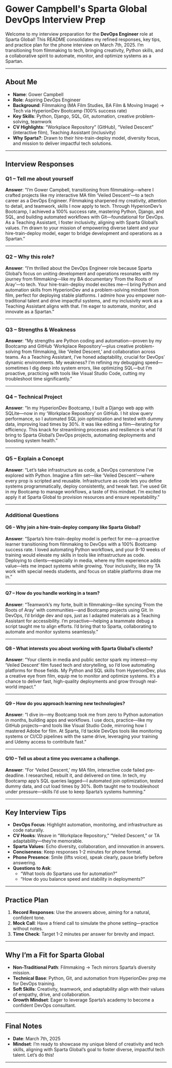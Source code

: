 
# Gower Campbell's Sparta Global DevOps Interview Prep

Welcome to my interview preparation for the **DevOps Engineer** role at Sparta Global! This README consolidates my refined responses, key tips, and practice plan for the phone interview on March 7th, 2025. I’m transitioning from filmmaking to tech, bringing creativity, Python skills, and a collaborative spirit to automate, monitor, and optimize systems as a Spartan.

---

## About Me
- **Name**: Gower Campbell  
- **Role**: Aspiring DevOps Engineer  
- **Background**: Filmmaking (MA Film Studies, BA Film & Moving Image) → Tech via HyperionDev Bootcamp (100% success rate)  
- **Key Skills**: Python, Django, SQL, Git, automation, creative problem-solving, teamwork  
- **CV Highlights**: “Workplace Repository” (GitHub), “Veiled Descent” (interactive film), Teaching Assistant (inclusivity)  
- **Why Sparta?**: Drawn to their hire-train-deploy model, diversity focus, and mission to deliver impactful tech solutions.

---

## Interview Responses

### Q1 – Tell me about yourself
**Answer**: “I’m Gower Campbell, transitioning from filmmaking—where I crafted projects like my interactive MA film ‘Veiled Descent’—to a tech career as a DevOps Engineer. Filmmaking sharpened my creativity, attention to detail, and teamwork, skills I now apply to tech. Through HyperionDev’s Bootcamp, I achieved a 100% success rate, mastering Python, Django, and SQL, and building automated workflows with Git—foundational for DevOps. As a Teaching Assistant, I foster inclusivity, aligning with Sparta Global’s values. I’m drawn to your mission of empowering diverse talent and your hire-train-deploy model, eager to bridge development and operations as a Spartan.”

---

### Q2 – Why this role?
**Answer**: “I’m thrilled about the DevOps Engineer role because Sparta Global’s focus on uniting development and operations resonates with my journey from filmmaking—like my BA documentary ‘From the Roots of Aray’—to tech. Your hire-train-deploy model excites me—I bring Python and automation skills from HyperionDev and a problem-solving mindset from film, perfect for deploying stable platforms. I admire how you empower non-traditional talent and drive impactful systems, and my inclusivity work as a Teaching Assistant aligns with that. I’m eager to automate, monitor, and innovate as a Spartan.”

---

### Q3 – Strengths & Weakness
**Answer**: “My strengths are Python coding and automation—proven by my Bootcamp and GitHub ‘Workplace Repository’—plus creative problem-solving from filmmaking, like ‘Veiled Descent,’ and collaboration across teams. As a Teaching Assistant, I’ve honed adaptability, crucial for DevOps’ dynamic environments. My weakness? I’m refining my debugging speed—sometimes I dig deep into system errors, like optimizing SQL—but I’m proactive, practicing with tools like Visual Studio Code, cutting my troubleshoot time significantly.”

---

### Q4 – Technical Project
**Answer**: “In my HyperionDev Bootcamp, I built a Django web app with SQLite—now in my ‘Workplace Repository’ on GitHub. I hit slow query performance, so I automated SQL join optimization and tested with dummy data, improving load times by 30%. It was like editing a film—iterating for efficiency. This knack for streamlining processes and resilience is what I’d bring to Sparta Global’s DevOps projects, automating deployments and boosting system health.”

---

### Q5 – Explain a Concept
**Answer**: “Let’s take infrastructure as code, a DevOps cornerstone I’ve explored with Python. Imagine a film set—like ‘Veiled Descent’—where every prop is scripted and reusable. Infrastructure as code lets you define systems programmatically, deploy consistently, and tweak fast. I’ve used Git in my Bootcamp to manage workflows, a taste of this mindset. I’m excited to apply it at Sparta Global to provision resources and ensure repeatability.”

---

### Additional Questions

#### Q6 – Why join a hire-train-deploy company like Sparta Global?
**Answer**: “Sparta’s hire-train-deploy model is perfect for me—a proactive learner transitioning from filmmaking to DevOps with a 100% Bootcamp success rate. I loved automating Python workflows, and your 8-10 weeks of training would elevate my skills in tools like infrastructure as code. Deploying to clients—especially in media, where my film experience adds value—lets me impact systems while growing. Your inclusivity, like my TA work with special needs students, and focus on stable platforms draw me in.”

---

#### Q7 – How do you handle working in a team?
**Answer**: “Teamwork’s my forte, built in filmmaking—like syncing ‘From the Roots of Aray’ with communities—and Bootcamp projects using Git. In DevOps, I’d bridge dev and ops, just as I adapted materials as a Teaching Assistant for accessibility. I’m proactive—helping a teammate debug a script taught me to align efforts. I’d bring that to Sparta, collaborating to automate and monitor systems seamlessly.”

---

#### Q8 – What interests you about working with Sparta Global’s clients?
**Answer**: “Your clients in media and public sector spark my interest—my ‘Veiled Descent’ film fused tech and storytelling, so I’d love automating platforms for those fields. My Python and SQL skills from HyperionDev, plus a creative eye from film, equip me to monitor and optimize systems. It’s a chance to deliver fast, high-quality deployments and grow through real-world impact.”

---

#### Q9 – How do you approach learning new technologies?
**Answer**: “I dive in—my Bootcamp took me from zero to Python automation in months, building apps and workflows. I use docs, practice—like my GitHub projects—and tools like Visual Studio Code, mirroring how I mastered Adobe for film. At Sparta, I’d tackle DevOps tools like monitoring systems or CI/CD pipelines with the same drive, leveraging your training and Udemy access to contribute fast.”

---

#### Q10 – Tell us about a time you overcame a challenge.
**Answer**: “For ‘Veiled Descent,’ my MA film, interactive code failed pre-deadline. I researched, rebuilt it, and delivered on time. In tech, my Bootcamp app’s SQL queries lagged—I automated join optimization, tested dummy data, and cut load times by 30%. Both taught me to troubleshoot under pressure—skills I’d use to keep Sparta’s systems humming.”

---

## Key Interview Tips
- **DevOps Focus**: Highlight automation, monitoring, and infrastructure as code naturally.  
- **CV Hooks**: Weave in “Workplace Repository,” “Veiled Descent,” or TA adaptability—they’re memorable.  
- **Sparta Values**: Echo diversity, collaboration, and innovation in answers.  
- **Conciseness**: Keep responses 1-2 minutes for phone format.  
- **Phone Presence**: Smile (lifts voice), speak clearly, pause briefly before answering.  
- **Questions to Ask**:  
  - “What tools do Spartans use for automation?”  
  - “How do you balance speed and stability in deployments?”

---

## Practice Plan
1. **Record Responses**: Use the answers above, aiming for a natural, confident tone.  
2. **Mock Call**: Have a friend call to simulate the phone setting—practice without notes.  
3. **Time Check**: Target 1-2 minutes per answer for brevity and impact.  

---

## Why I’m a Fit for Sparta Global
- **Non-Traditional Path**: Filmmaking → Tech mirrors Sparta’s diversity mission.  
- **Technical Base**: Python, Git, and automation from HyperionDev prep me for DevOps training.  
- **Soft Skills**: Creativity, teamwork, and adaptability align with their values of empathy, drive, and collaboration.  
- **Growth Mindset**: Eager to leverage Sparta’s academy to become a confident DevOps consultant.

---

## Final Notes
- **Date**: March 7th, 2025  
- **Mindset**: I’m ready to showcase my unique blend of creativity and tech skills, aligning with Sparta Global’s goal to foster diverse, impactful tech talent. Let’s do this!

---
